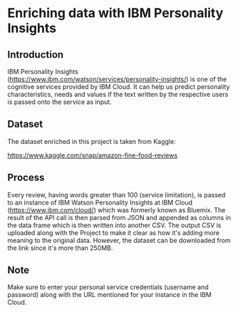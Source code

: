 # Enriching data with IBM Personality Insights

## Introduction
IBM Personality Insights (https://www.ibm.com/watson/services/personality-insights/) is one of the cognitive services
provided by IBM Cloud. It can help us predict personality characteristics, needs and values if the text written by the respective
users is passed onto the service as input.

## Dataset
The dataset enriched in this project is taken from Kaggle:

https://www.kaggle.com/snap/amazon-fine-food-reviews

## Process
Every review, having words greater than 100 (service limitation), is passed to an instance of IBM Watson Personality Insights at IBM Cloud (https://www.ibm.com/cloud/) which was
formerly known as Bluemix. The result of the API call is then parsed from JSON and appended as columns in the data frame which
is then written into another CSV. The output CSV is uploaded along with the Project to make it clear as how it's adding more 
meaning to the original data. However, the dataset can be downloaded from the link since it's more than 250MB.

## Note 
Make sure to enter your personal service credentials (username and password) along with the URL mentioned for your instance in the IBM Cloud. 
